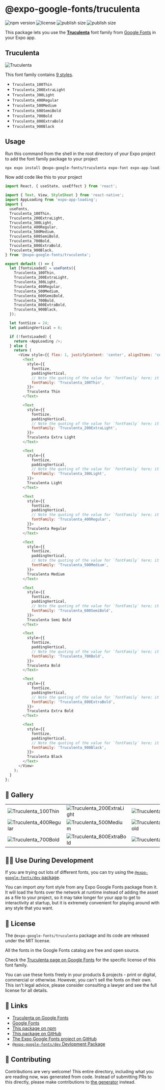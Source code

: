 # @expo-google-fonts/truculenta

![npm version](https://flat.badgen.net/npm/v/@expo-google-fonts/truculenta)
![license](https://flat.badgen.net/github/license/expo/google-fonts)
![publish size](https://flat.badgen.net/packagephobia/install/@expo-google-fonts/truculenta)
![publish size](https://flat.badgen.net/packagephobia/publish/@expo-google-fonts/truculenta)

This package lets you use the [**Truculenta**](https://fonts.google.com/specimen/Truculenta) font family from [Google Fonts](https://fonts.google.com/) in your Expo app.

## Truculenta

![Truculenta](./font-family.png)

This font family contains [9 styles](#-gallery).

- `Truculenta_100Thin`
- `Truculenta_200ExtraLight`
- `Truculenta_300Light`
- `Truculenta_400Regular`
- `Truculenta_500Medium`
- `Truculenta_600SemiBold`
- `Truculenta_700Bold`
- `Truculenta_800ExtraBold`
- `Truculenta_900Black`

## Usage

Run this command from the shell in the root directory of your Expo project to add the font family package to your project
```sh
npx expo install @expo-google-fonts/truculenta expo-font expo-app-loading
```

Now add code like this to your project
```js
import React, { useState, useEffect } from 'react';

import { Text, View, StyleSheet } from 'react-native';
import AppLoading from 'expo-app-loading';
import {
  useFonts,
  Truculenta_100Thin,
  Truculenta_200ExtraLight,
  Truculenta_300Light,
  Truculenta_400Regular,
  Truculenta_500Medium,
  Truculenta_600SemiBold,
  Truculenta_700Bold,
  Truculenta_800ExtraBold,
  Truculenta_900Black,
} from '@expo-google-fonts/truculenta';

export default () => {
  let [fontsLoaded] = useFonts({
    Truculenta_100Thin,
    Truculenta_200ExtraLight,
    Truculenta_300Light,
    Truculenta_400Regular,
    Truculenta_500Medium,
    Truculenta_600SemiBold,
    Truculenta_700Bold,
    Truculenta_800ExtraBold,
    Truculenta_900Black,
  });

  let fontSize = 24;
  let paddingVertical = 6;

  if (!fontsLoaded) {
    return <AppLoading />;
  } else {
    return (
      <View style={{ flex: 1, justifyContent: 'center', alignItems: 'center' }}>
        <Text
          style={{
            fontSize,
            paddingVertical,
            // Note the quoting of the value for `fontFamily` here; it expects a string!
            fontFamily: 'Truculenta_100Thin',
          }}>
          Truculenta Thin
        </Text>

        <Text
          style={{
            fontSize,
            paddingVertical,
            // Note the quoting of the value for `fontFamily` here; it expects a string!
            fontFamily: 'Truculenta_200ExtraLight',
          }}>
          Truculenta Extra Light
        </Text>

        <Text
          style={{
            fontSize,
            paddingVertical,
            // Note the quoting of the value for `fontFamily` here; it expects a string!
            fontFamily: 'Truculenta_300Light',
          }}>
          Truculenta Light
        </Text>

        <Text
          style={{
            fontSize,
            paddingVertical,
            // Note the quoting of the value for `fontFamily` here; it expects a string!
            fontFamily: 'Truculenta_400Regular',
          }}>
          Truculenta Regular
        </Text>

        <Text
          style={{
            fontSize,
            paddingVertical,
            // Note the quoting of the value for `fontFamily` here; it expects a string!
            fontFamily: 'Truculenta_500Medium',
          }}>
          Truculenta Medium
        </Text>

        <Text
          style={{
            fontSize,
            paddingVertical,
            // Note the quoting of the value for `fontFamily` here; it expects a string!
            fontFamily: 'Truculenta_600SemiBold',
          }}>
          Truculenta Semi Bold
        </Text>

        <Text
          style={{
            fontSize,
            paddingVertical,
            // Note the quoting of the value for `fontFamily` here; it expects a string!
            fontFamily: 'Truculenta_700Bold',
          }}>
          Truculenta Bold
        </Text>

        <Text
          style={{
            fontSize,
            paddingVertical,
            // Note the quoting of the value for `fontFamily` here; it expects a string!
            fontFamily: 'Truculenta_800ExtraBold',
          }}>
          Truculenta Extra Bold
        </Text>

        <Text
          style={{
            fontSize,
            paddingVertical,
            // Note the quoting of the value for `fontFamily` here; it expects a string!
            fontFamily: 'Truculenta_900Black',
          }}>
          Truculenta Black
        </Text>
      </View>
    );
  }
};

```

## 🔡 Gallery


||||
|-|-|-|
|![Truculenta_100Thin](./Truculenta_100Thin.ttf.png)|![Truculenta_200ExtraLight](./Truculenta_200ExtraLight.ttf.png)|![Truculenta_300Light](./Truculenta_300Light.ttf.png)||
|![Truculenta_400Regular](./Truculenta_400Regular.ttf.png)|![Truculenta_500Medium](./Truculenta_500Medium.ttf.png)|![Truculenta_600SemiBold](./Truculenta_600SemiBold.ttf.png)||
|![Truculenta_700Bold](./Truculenta_700Bold.ttf.png)|![Truculenta_800ExtraBold](./Truculenta_800ExtraBold.ttf.png)|![Truculenta_900Black](./Truculenta_900Black.ttf.png)||


## 👩‍💻 Use During Development

If you are trying out lots of different fonts, you can try using the [`@expo-google-fonts/dev` package](https://github.com/expo/google-fonts/tree/master/font-packages/dev#readme).

You can import *any* font style from any Expo Google Fonts package from it. It will load the fonts
over the network at runtime instead of adding the asset as a file to your project, so it may take longer
for your app to get to interactivity at startup, but it is extremely convenient
for playing around with any style that you want.

## 📖 License

The `@expo-google-fonts/truculenta` package and its code are released under the MIT license.

All the fonts in the Google Fonts catalog are free and open source.

Check the [Truculenta page on Google Fonts](https://fonts.google.com/specimen/Truculenta) for the specific license of this font family.

You can use these fonts freely in your products & projects - print or digital, commercial or otherwise. However, you can't sell the fonts on their own. This isn't legal advice, please consider consulting a lawyer and see the full license for all details.

## 🔗 Links

- [Truculenta on Google Fonts](https://fonts.google.com/specimen/Truculenta)
- [Google Fonts](https://fonts.google.com/)
- [This package on npm](https://www.npmjs.com/package/@expo-google-fonts/truculenta)
- [This package on GitHub](https://github.com/expo/google-fonts/tree/master/font-packages/truculenta)
- [The Expo Google Fonts project on GitHub](https://github.com/expo/google-fonts)
- [`@expo-google-fonts/dev` Devlopment Package](https://github.com/expo/google-fonts/tree/master/font-packages/dev)

## 🤝 Contributing

Contributions are very welcome! This entire directory, including what you are reading now, was generated from code. Instead of submitting PRs to this directly, please make contributions to [the generator](https://github.com/expo/google-fonts/tree/master/packages/generator) instead.
